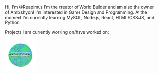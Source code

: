 Hi, I’m @Reapimus
I’m the creator of World Builder and am also the owner of Ambishyon! I'm interested in Game Design and Programming.
At the moment I’m currently learning MySQL, Node.js, React, HTML/CSS/JS, and Python.

Projects I am currently working on/have worked on:
<br/>
<br/>
[<img src="projects/world-builder.png?raw=true" alt="World Builder" width="100" height="100"/>](https://roblox.com/games/4777536773/World-Builder)
